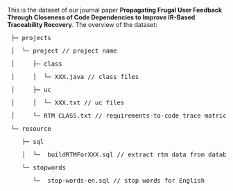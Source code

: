 This is the dataset of our journal paper 
**Propagating Frugal User Feedback Through Closeness of Code Dependencies to Improve IR-Based Traceability Recovery**.
The overview of the dataset:
<pre> ├─ projects </pre>
<pre> │  └─ project // project name </pre>
<pre> │  	├─ class </pre> 
<pre> │  	│  └─ XXX.java // class files </pre>
<pre> │  	├─ uc  </pre>
<pre> │  	│  └─ XXX.txt // uc files  </pre>
<pre> │  	└─ RTM_CLASS.txt // requirements-to-code trace matrices  </pre>
<pre> └─ resource  </pre>
<pre>    ├─ sql </pre>
<pre>    │	└─  buildRTMForXXX.sql // extract rtm data from database </pre>
<pre>    └─ stopwords </pre>
<pre>   	└─  stop-words-en.sql // stop words for English </pre>

 

